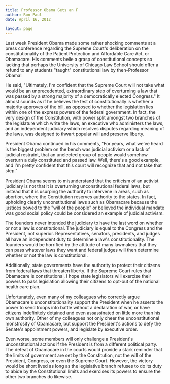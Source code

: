 ```yaml
---
title: Professor Obama Gets an F
author: Ron Paul
date: April 16, 2012

layout: page
---
```


Last week President Obama made some rather shocking comments at a press
conference regarding the Supreme Court's deliberation on the
constitutionality of the Patient Protection and Affordable Care Act, or
Obamacare. His comments belie a grasp of constitutional concepts so
lacking that perhaps the University of Chicago Law School should offer a
refund to any students "taught" constitutional law by then-Professor
Obama!

He said, "Ultimately, I'm confident that the Supreme Court will not take
what would be an unprecedented, extraordinary step of overturning a law
that was passed by a strong majority of a democratically elected
Congress."  It almost sounds as if he believes the test of
constitutionally is whether a majority approves of the bill, as opposed
to whether the legislation lies within one of the express powers of the
federal government. In fact, the very design of the Constitution, with
power split amongst two branches of the legislature which write the
laws, an executive who administers the laws, and an independent
judiciary which resolves disputes regarding meaning of the laws, was
designed to thwart popular will and preserve liberty.

President Obama continued in his comments, "For years, what we've heard
is the biggest problem on the bench was judicial activism or a lack of
judicial restraint, that an unelected group of people would somehow
overturn a duly constituted and passed law. Well, there's a good
example, and I'm pretty confident that this court will recognize that
and not take that step." 

President Obama seems to misunderstand that the criticism of an activist
judiciary is not that it is overturning unconstitutional federal laws,
but instead that it is usurping the authority to intervene in areas,
such as abortion, where the Constitution reserves authority to the
states. In fact, upholding clearly unconstitutional laws such as
Obamacare because the justices bowed to the "will of the people" or
believed the individual mandate was good social policy could be
considered an example of judicial activism.

The founders never intended the judiciary to have the last word on
whether or not a law is constitutional. The judiciary is equal to the
Congress and the President, not superior. Representatives, senators,
presidents, and judges all have an independent duty to determine a law's
constitutionality. The founders would be horrified by the attitude of
many lawmakers that they can pass whatever laws they want and federal
judges will then determine whether or not the law is constitutional.

Additionally, state governments have the authority to protect their
citizens from federal laws that threaten liberty. If the Supreme Court
rules that Obamacare is constitutional, I hope state legislators will
exercise their powers to pass legislation allowing their citizens to
opt-out of the national health care plan.

Unfortunately, even many of my colleagues who correctly argue
Obamacare's unconstitutionality support the President when he asserts
the power to send troops into battle without a declaration of war, or
have citizens indefinitely detained and even assassinated on little more
than his own authority. Other of my colleagues not only cheer the
unconstitutional monstrosity of Obamacare, but support the President's
actions to defy the Senate's appointment powers, and legislate by
executive order.

Even worse, some members will only challenge a President's
unconstitutional actions if the President is from a different political
party. The defeat of Obamacare in the courts would provide a stark
reminder that the limits of government are set by the Constitution, not
the will of the President, Congress, or even the Supreme Court. However,
the victory would be short lived as long as the legislative branch
refuses to do its duty to abide by the Constitutional limits and
exercises its powers to ensure the other two branches do likewise.
